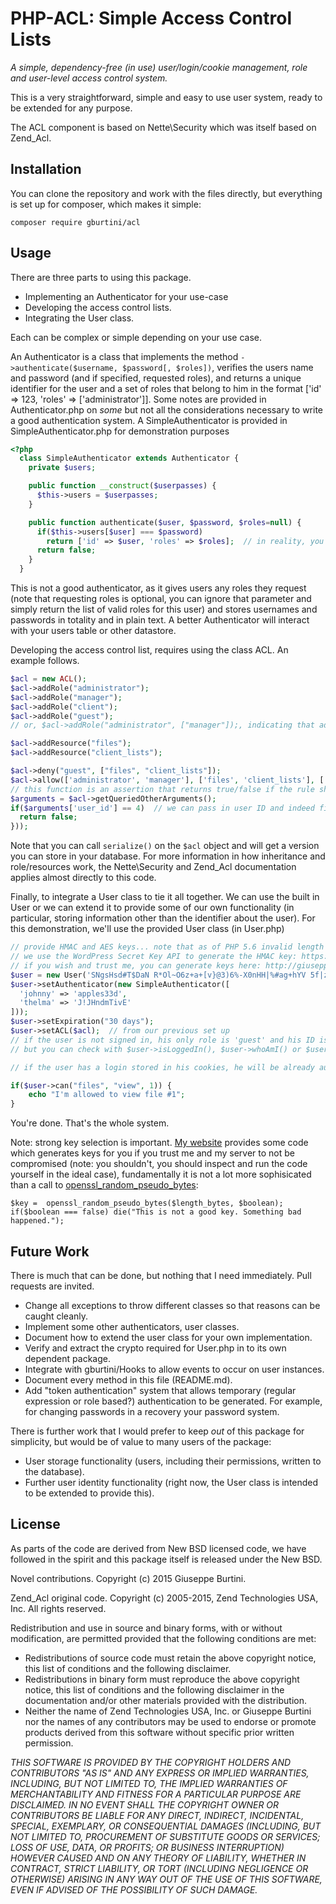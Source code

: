 PHP-ACL: Simple Access Control Lists
====================================

_A simple, dependency-free (in use) user/login/cookie management, role and user-level access control system._

This is a very straightforward, simple and easy to use user system, ready to be extended for any purpose.

The ACL component is based on Nette\Security which was itself based on Zend_Acl.

Installation
------------
You can clone the repository and work with the files directly, but everything is set up for composer, which makes it simple:

    composer require gburtini/acl

Usage
-----
There are three parts to using this package.

* Implementing an Authenticator for your use-case
* Developing the access control lists.
* Integrating the User class.

Each can be complex or simple depending on your use case.

An Authenticator is a class that implements the method ``->authenticate($username, $password[, $roles])``, verifies the users name and password (and if specified, requested roles), and returns a unique identifier for the user and a set of roles that belong to him in the format ['id' => 123, 'roles' => ['administrator']]. Some notes are provided in Authenticator.php on *some* but not all the considerations necessary to write a good authentication system. A SimpleAuthenticator is provided in SimpleAuthenticator.php for demonstration purposes
````php
<?php
  class SimpleAuthenticator extends Authenticator {
    private $users;

    public function __construct($userpasses) {
      $this->users = $userpasses;
    }

    public function authenticate($user, $password, $roles=null) {
      if($this->users[$user] === $password)
        return ['id' => $user, 'roles' => $roles];  // in reality, you want to pick/confirm roles for this user.
      return false;
    }
  }
````

This is not a good authenticator, as it gives users any roles they request (note that requesting roles is optional, you can ignore that parameter and simply return the list of valid roles for this user) and stores usernames and passwords in totality and in plain text. A better Authenticator will interact with your users table or other datastore.

Developing the access control list, requires using the class ACL. An example follows.
````php
$acl = new ACL();
$acl->addRole("administrator");
$acl->addRole("manager");
$acl->addRole("client");
$acl->addRole("guest");
// or, $acl->addRole("administrator", ["manager"]);, indicating that administrator inherits manager's permissions.

$acl->addResource("files");
$acl->addResource("client_lists");

$acl->deny("guest", ["files", "client_lists"]);
$acl->allow(['administrator', 'manager'], ['files', 'client_lists'], ['read', 'write'], function($acl, $testing_role, $testing_resource, $testing_privilege) {
// this function is an assertion that returns true/false if the rule should apply.
$arguments = $acl->getQueriedOtherArguments();
if($arguments['user_id'] == 4)  // we can pass in user ID and indeed file/list ID via the other arguments system.
  return false;
}));
````
Note that you can call ``serialize()`` on the ``$acl`` object and will get a version you can store in your database. For more information in how inheritance and role/resources work, the Nette\Security and Zend_Acl documentation applies almost directly to this code.

Finally, to integrate a User class to tie it all together. We can use the built in User or we can extend it to provide some of our own functionality (in particular, storing information other than the identifier about the user). For this demonstration, we'll use the provided User class (in User.php)

````php
// provide HMAC and AES keys... note that as of PHP 5.6 invalid length AES keys are not acceptable.
// we use the WordPress Secret Key API to generate the HMAC key: https://api.wordpress.org/secret-key/1.1/salt/
// if you wish and trust me, you can generate keys here: http://giuseppe.ca/aes.php - pass ?size=12 to force a particular size (bytes) output key.
$user = new User('SNgsHsd#T$DaN R*Ol~O6z+a+[v}@3)6%-X0nHH|%#ag+hYV 5f|zs}6;T|wM?3+', 'ALPHb92wzIamFw39VHLTiv6rY8i6EiEU8Plghvbhu547iPlgqlHSy76F');
$user->setAuthenticator(new SimpleAuthenticator([
  'johnny' => 'apples33d',
  'thelma' => 'J!JHndmTivE'
]));
$user->setExpiration("30 days");
$user->setACL($acl);  // from our previous set up
// if the user is not signed in, his only role is 'guest' and his ID is null.
// but you can check with $user->isLoggedIn(), $user->whoAmI() or $user->roles()

// if the user has a login stored in his cookies, he will be already authenticated. If he weren't, you can try to authenticate him with $user->login($username, $password); -- this will throw an exception if the login fails.

if($user->can("files", "view", 1)) {
    echo "I'm allowed to view file #1";
}
````

You're done. That's the whole system.

Note: strong key selection is important. [My website](http://giuseppe.ca/aes.php) provides some code which generates keys for you if you trust me and my server to not be compromised (note: you shouldn't, you should inspect and run the code yourself in the ideal case), fundamentally it is not a lot more sophisicated than a call to [openssl_random_pseudo_bytes](http://php.net/manual/en/function.openssl-random-pseudo-bytes.php):

````
$key =  openssl_random_pseudo_bytes($length_bytes, $boolean);
if($boolean === false) die("This is not a good key. Something bad happened.");
````

Future Work
-----------
There is much that can be done, but nothing that I need immediately. Pull requests are invited.

* Change all exceptions to throw different classes so that reasons can be caught cleanly.
* Implement some other authenticators, user classes.
* Document how to extend the user class for your own implementation.
* Verify and extract the crypto required for User.php in to its own dependent package.
* Integrate with gburtini/Hooks to allow events to occur on user instances.
* Document every method in this file (README.md).
* Add "token authentication" system that allows temporary (regular expression or role based?) authentication to be generated. For example, for changing passwords in a recovery your password system.

There is further work that I would prefer to keep *out* of this package for simplicity, but would be of value to many users of the package:

* User storage functionality (users, including their permissions, written to the database).
* Further user identity functionality (right now, the User class is intended to be extended to provide this).

License
-------
As parts of the code are derived from New BSD licensed code, we have followed in the spirit and this package itself is released under the New BSD.

Novel contributions. Copyright (c) 2015 Giuseppe Burtini.

Zend_Acl original code. Copyright (c) 2005-2015, Zend Technologies USA, Inc. All rights reserved.

Redistribution and use in source and binary forms, with or without modification, are permitted provided that the following conditions are met:

* Redistributions of source code must retain the above copyright notice, this list of conditions and the following disclaimer.
* Redistributions in binary form must reproduce the above copyright notice, this list of conditions and the following disclaimer in the documentation and/or other materials provided with the distribution.
* Neither the name of Zend Technologies USA, Inc. or Giuseppe Burtini nor the names of any contributors may be used to endorse or promote products derived from this software without specific prior written permission.

_THIS SOFTWARE IS PROVIDED BY THE COPYRIGHT HOLDERS AND CONTRIBUTORS "AS IS" AND ANY EXPRESS OR IMPLIED WARRANTIES, INCLUDING, BUT NOT LIMITED TO, THE IMPLIED WARRANTIES OF MERCHANTABILITY AND FITNESS FOR A PARTICULAR PURPOSE ARE DISCLAIMED. IN NO EVENT SHALL THE COPYRIGHT OWNER OR CONTRIBUTORS BE LIABLE FOR ANY DIRECT, INDIRECT, INCIDENTAL, SPECIAL, EXEMPLARY, OR CONSEQUENTIAL DAMAGES (INCLUDING, BUT NOT LIMITED TO, PROCUREMENT OF SUBSTITUTE GOODS OR SERVICES; LOSS OF USE, DATA, OR PROFITS; OR BUSINESS INTERRUPTION) HOWEVER CAUSED AND ON ANY THEORY OF LIABILITY, WHETHER IN CONTRACT, STRICT LIABILITY, OR TORT (INCLUDING NEGLIGENCE OR OTHERWISE) ARISING IN ANY WAY OUT OF THE USE OF THIS SOFTWARE, EVEN IF ADVISED OF THE POSSIBILITY OF SUCH DAMAGE._
